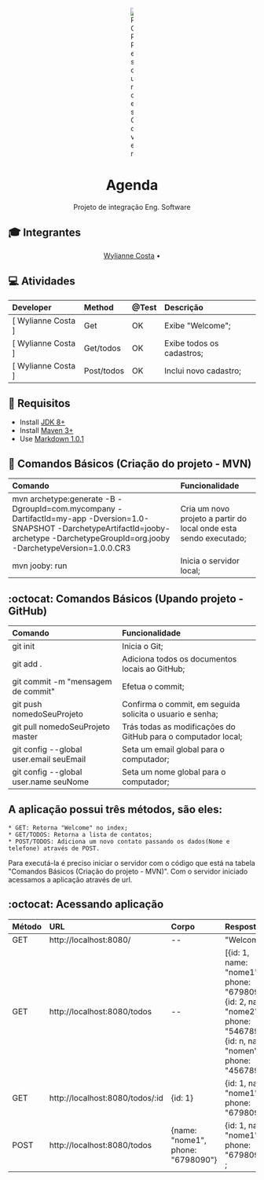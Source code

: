 <p align="center">
	<img src="https://assets-cdn.github.com/images/modules/site/personal-ill-learn.png" alt="ROR Resources Cover" style="max-width:1%;">
</p>

<h1 align="center">Agenda</h1>

<p align="center">Projeto de integração Eng. Software</p>

## :mortar_board: Integrantes

<a id="user-content-Índice" class="anchor" href="#Índice" aria-hidden="true"></a>
<p align="center">
	<a href="https://github.com/Wylianne" target="_blank">Wylianne Costa</a> •
</p>

## :computer: Atividades
Developer | Method | @Test | Descrição
:-- | :-- | :-- | :--
[ Wylianne Costa   ] | Get |  OK       | Exibe "Welcome";
[ Wylianne Costa   ] | Get/todos |  OK       | Exibe todos os cadastros;
[ Wylianne Costa   ] | Post/todos |  OK       | Inclui novo cadastro;


## :beginner: Requisitos 
* Install <a href="http://www.oracle.com/technetwork/java/javase/downloads/index.html" target="_blank">JDK 8+</a>
* Install <a href="http://maven.apache.org/" target="_blank">Maven 3+</a>
* Use <a href="https://daringfireball.net/projects/markdown/" target="_blank">Markdown 1.0.1</a>


## :fallen_leaf: Comandos Básicos (Criação do projeto - MVN)
Comando | Funcionalidade
:-- | :-- 
mvn archetype:generate -B -DgroupId=com.mycompany -DartifactId=my-app -Dversion=1.0-SNAPSHOT -DarchetypeArtifactId=jooby-archetype -DarchetypeGroupId=org.jooby -DarchetypeVersion=1.0.0.CR3 | Cria um novo projeto a partir do local onde esta sendo executado;
mvn jooby: run | Inicia o servidor local;


## :octocat: Comandos Básicos (Upando projeto - GitHub)
Comando | Funcionalidade
:-- | :-- 
git init | Inicia o Git;
git add . | Adiciona  todos os documentos locais ao GitHub;
git commit -m "mensagem de commit" | Efetua o commit;
git push nomedoSeuProjeto | Confirma o commit, em seguida solicita o usuario e senha;
git pull nomedoSeuProjeto master | Trás todas as modificações do GitHub para o computador local;
git config --global user.email seuEmail | Seta um email global para o computador;
git config --global user.name seuNome | Seta um nome global para o computador;


## A aplicação possui três métodos, são eles:
	* GET: Retorna "Welcome" no index;
	* GET/TODOS: Retorna a lista de contatos;
	* POST/TODOS: Adiciona um novo contato passando os dados(Nome e telefone) através de POST.


Para executá-la é preciso iniciar o servidor com o código que está na tabela "Comandos Básicos (Criação do projeto - MVN)".
Com o servidor iniciado acessamos a aplicação através de url.
## :octocat: Acessando aplicação
Método | URL | Corpo | Resposta
:-- | :-- | :-- | :-- 
GET | http://localhost:8080/ | -- |"Welcome";
GET | http://localhost:8080/todos | -- |[{id: 1, name: "nome1", phone: "6798090"}, {id: 2, name: "nome2", phone: "546789"} .. {id: n, name: "nomen", phone: "456789"}];
GET | http://localhost:8080/todos/:id | {id: 1} | {id: 1, name: "nome1", phone: "6798090"};
POST | http://localhost:8080/todos | {name: "nome1", phone: "6798090"} | {id: 1, name: "nome1", phone: "6798090"} ;

